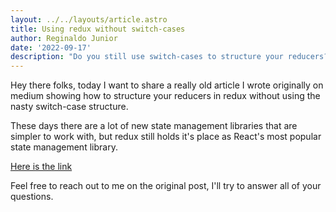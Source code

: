 ```yaml
---
layout: ../../layouts/article.astro
title: Using redux without switch-cases
author: Reginaldo Junior
date: '2022-09-17'
description: "Do you still use switch-cases to structure your reducers? It's 2022, come learn how to do it the right way"
---
```


Hey there folks, today I want to share a really old article I wrote
originally on medium showing how to structure your reducers in redux without using
the nasty switch-case structure.

These days there are a lot of new state management libraries that are simpler to work with,
but redux still holds it's place as React's most popular state management library.

[Here is the link](https://medium.com/javascript-in-plain-english/redux-without-switch-cases-and-some-other-tips-6a3d27157da6)

Feel free to reach out to me on the original post, I'll try to answer all of your questions.